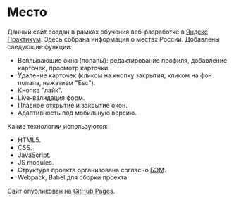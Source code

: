 # Место

Данный сайт создан в рамках обучения веб-разработке в [Яндекс Практикум](https://praktikum.yandex.ru/web/).
Здесь собрана информация о местах России. Добавлены следующие функции:
* Всплывающие окна (попапы): редактирование профиля, добавление карточек, просмотр карточки.
* Удаление карточек (кликом на кнопку закрытия, кликом на фон попапа, нажатием "Esc").
* Кнопка "лайк".
* Live-валидация форм.
* Плавное открытие и закрытие окон.
* Адаптивность под мобильную версию.

Какие технологии используются:
* HTML5.
* CSS.
* JavaScript.
* JS modules.
* Структура проекта организована согласно [БЭМ](https://ru.bem.info/).
* Webpack, Babel для сборки проекта.

Сайт опубликован на [GitHub Pages](https://seriouscat96.github.io/mesto/).
